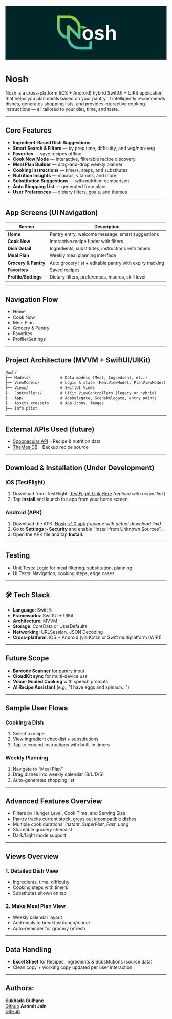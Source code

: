 
<p align="center">
  <img src="logo.png" alt="Nosh Logo"/>
</p>

# Nosh

Nosh is a cross-platform (iOS + Android) hybrid SwiftUI + UIKit application that helps you plan meals based on your pantry. It intelligently recommends dishes, generates shopping lists, and provides interactive cooking instructions — all tailored to your diet, time, and taste.

---

## Core Features

- **Ingredient-Based Dish Suggestions**
- **Smart Search & Filters** — by prep time, difficulty, and veg/non-veg
- **Favorites** — save recipes offline
- **Cook Now Mode** — interactive, filterable recipe discovery
- **Meal Plan Builder** — drag-and-drop weekly planner
- **Cooking Instructions** — timers, steps, and substitutes
- **Nutrition Insights** — macros, vitamins, and more
- **Substitution Suggestions** — with nutrition comparison
- **Auto Shopping List** — generated from plans
- **User Preferences** — dietary filters, goals, and themes

---

## App Screens (UI Navigation)

| Screen            | Description                                                            |
|-------------------|------------------------------------------------------------------------|
| **Home**          | Pantry entry, welcome message, smart suggestions                       |
| **Cook Now**      | Interactive recipe finder with filters                                 |
| **Dish Detail**   | Ingredients, substitutes, instructions with timers                     |
| **Meal Plan**     | Weekly meal planning interface                                         |
| **Grocery & Pantry** | Auto grocery list + editable pantry with expiry tracking         |
| **Favorites**     | Saved recipes                                                          |
| **Profile/Settings** | Dietary filters, preferences, macros, skill level                 |

---

## Navigation Flow

- Home  
- Cook Now  
- Meal Plan  
- Grocery & Pantry  
- Favorites  
- Profile/Settings  

---

## Project Architecture (MVVM + SwiftUI/UIKit)

```
Nosh/
├── Models/             # Data models (Meal, Ingredient, etc.)
├── ViewModels/         # Logic & state (MealViewModel, PlanViewModel)
├── Views/              # SwiftUI Views
├── Controllers/        # UIKit ViewControllers (legacy or hybrid)
├── App/                # AppDelegate, SceneDelegate, entry points
├── Assets.xcassets     # App icons, images
├── Info.plist
```

---

## External APIs Used (future)

- [Spoonacular API](https://spoonacular.com/food-api) – Recipe & nutrition data  
- [TheMealDB](https://www.themealdb.com/api.php) – Backup recipe source  

---

## Download & Installation (Under Development)

### iOS (TestFlight)
1. Download from TestFlight: [TestFlight Link Here](#) *(replace with actual link)*
2. Tap **Install** and launch the app from your home screen.

### Android (APK)
1. Download the APK: [Nosh-v1.0.apk](#) *(replace with actual download link)*
2. Go to **Settings > Security** and enable "Install from Unknown Sources".
3. Open the APK file and tap **Install**.

---

## Testing

- Unit Tests: Logic for meal filtering, substitution, planning
- UI Tests: Navigation, cooking steps, edge cases

---

## 🛠 Tech Stack

- **Language**: Swift 5  
- **Frameworks**: SwiftUI + UIKit  
- **Architecture**: MVVM  
- **Storage**: CoreData or UserDefaults  
- **Networking**: URLSession, JSON Decoding  
- **Cross-platform**: iOS + Android (via Kotlin or Swift multiplatform [WIP])

---

## Future Scope

- **Barcode Scanner** for pantry input  
- **CloudKit sync** for multi-device use  
- **Voice-Guided Cooking** with speech prompts  
- **AI Recipe Assistant** (e.g., "I have eggs and spinach...")  

---

## Sample User Flows

### Cooking a Dish
1. Select a recipe
2. View ingredient checklist + substitutions
3. Tap to expand instructions with built-in timers

### Weekly Planning
1. Navigate to “Meal Plan”
2. Drag dishes into weekly calendar (B/L/D/S)
3. Auto-generates shopping list

---

## Advanced Features Overview

- Filters by Hunger Level, Cook Time, and Serving Size  
- Pantry tracks current stock, greys out incompatible dishes  
- Multiple cook durations: *Instant*, *SuperFast*, *Fast*, *Long*  
- Shareable grocery checklist  
- Dark/Light mode support  

---

## Views Overview

### 1. **Detailed Dish View**
- Ingredients, time, difficulty
- Cooking steps with timers
- Substitutes shown on tap

### 2. **Make Meal Plan View**
- Weekly calendar layout
- Add meals to breakfast/lunch/dinner
- Auto-reminder for grocery refresh

---

## Data Handling

- **Excel Sheet** for Recipes, Ingredients & Substitutions (source data)
- Clean copy + working copy updated per user interaction

---

## Authors:
**Sukhada Gulhane**  
[Github](https://github.com/sukhada35)
**Ashmit Jain**  
[GitHub](https://github.com/ashmit27j)  
